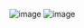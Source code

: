 ![image](https://user-images.githubusercontent.com/69436359/152267239-f097ee60-5817-4056-bfef-2b510cfd01b0.png)
![image](https://user-images.githubusercontent.com/69436359/152267159-c9fffee1-e82b-4443-a61b-cce0f3cb86d0.png)


